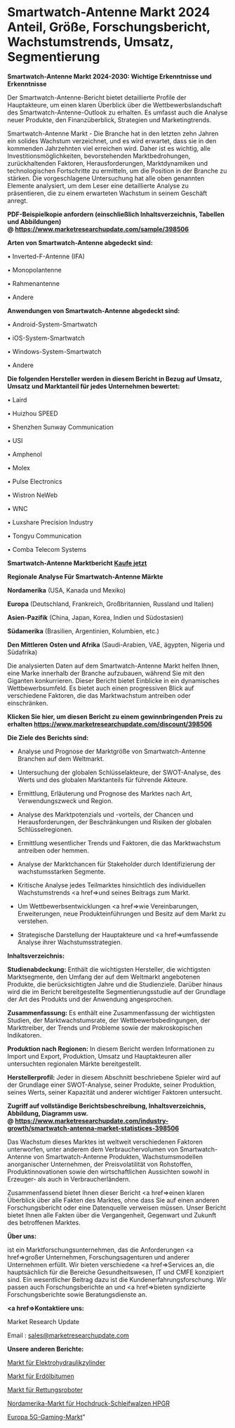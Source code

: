 # Smartwatch-Antenne Markt 2024 Anteil, Größe, Forschungsbericht, Wachstumstrends, Umsatz, Segmentierung

<strong>Smartwatch-Antenne Markt 2024-2030: Wichtige Erkenntnisse und Erkenntnisse</strong>

Der Smartwatch-Antenne-Bericht bietet detaillierte Profile der Hauptakteure, um einen klaren Überblick über die Wettbewerbslandschaft des Smartwatch-Antenne-Outlook zu erhalten. Es umfasst auch die Analyse neuer Produkte, den Finanzüberblick, Strategien und Marketingtrends.

Smartwatch-Antenne Markt - Die Branche hat in den letzten zehn Jahren ein solides Wachstum verzeichnet, und es wird erwartet, dass sie in den kommenden Jahrzehnten viel erreichen wird. Daher ist es wichtig, alle Investitionsmöglichkeiten, bevorstehenden Marktbedrohungen, zurückhaltenden Faktoren, Herausforderungen, Marktdynamiken und technologischen Fortschritte zu ermitteln, um die Position in der Branche zu stärken. Die vorgeschlagene Untersuchung hat alle oben genannten Elemente analysiert, um dem Leser eine detaillierte Analyse zu präsentieren, die zu einem erwarteten Wachstum in seinem Geschäft anregt.

<strong><b>PDF-Beispielkopie anfordern (einschließlich Inhaltsverzeichnis, Tabellen und Abbildungen) @ </b></strong><strong><a href=https://www.marketresearchupdate.com/sample/398506><strong>https://www.marketresearchupdate.com/sample/398506</u></a></strong></strong>

<strong>Arten von Smartwatch-Antenne abgedeckt sind:</strong>

• Inverted-F-Antenne (IFA)

• Monopolantenne

• Rahmenantenne

• Andere

<strong>Anwendungen von Smartwatch-Antenne abgedeckt sind:</strong>

• Android-System-Smartwatch

• iOS-System-Smartwatch

• Windows-System-Smartwatch

• Andere

<strong>Die folgenden Hersteller werden in diesem Bericht in Bezug auf Umsatz, Umsatz und Marktanteil für jedes Unternehmen bewertet:</strong>

• Laird

• Huizhou SPEED

• Shenzhen Sunway Communication

• USI

• Amphenol

• Molex

• Pulse Electronics

• Wistron NeWeb

• WNC

• Luxshare Precision Industry

• Tongyu Communication

• Comba Telecom Systems

<strong>Smartwatch-Antenne Marktbericht <a href=https://www.marketresearchupdate.com/buynow/398506>Kaufe jetzt</a></strong>

<strong>Regionale Analyse Für Smartwatch-Antenne Märkte</strong>

<strong>Nordamerika</strong> (USA, Kanada und Mexiko)

<strong>Europa</strong> (Deutschland, Frankreich, Großbritannien, Russland und Italien)

<strong>Asien-Pazifik</strong> (China, Japan, Korea, Indien und Südostasien)

<strong>Südamerika</strong> (Brasilien, Argentinien, Kolumbien, etc.)

<strong>Den Mittleren</strong> <strong>Osten und Afrika</strong> (Saudi-Arabien, VAE, ägypten, Nigeria und Südafrika)

Die analysierten Daten auf dem Smartwatch-Antenne Markt helfen Ihnen, eine Marke innerhalb der Branche aufzubauen, während Sie mit den Giganten konkurrieren. Dieser Bericht bietet Einblicke in ein dynamisches Wettbewerbsumfeld. Es bietet auch einen progressiven Blick auf verschiedene Faktoren, die das Marktwachstum antreiben oder einschränken.

<strong>Klicken Sie hier, um diesen Bericht zu einem gewinnbringenden Preis zu erhalten
</strong><strong><a href=https://www.marketresearchupdate.com/discount/398506>https://www.marketresearchupdate.com/discount/398506</b></u></strong></a>

<strong>Die Ziele des Berichts sind:</strong>

- Analyse und Prognose der Marktgröße von Smartwatch-Antenne Branchen auf dem Weltmarkt.

- Untersuchung der globalen Schlüsselakteure, der SWOT-Analyse, des Werts und des globalen Marktanteils für führende Akteure.

- Ermittlung, Erläuterung und Prognose des Marktes nach Art, Verwendungszweck und Region.

- Analyse des Marktpotenzials und -vorteils, der Chancen und Herausforderungen, der Beschränkungen und Risiken der globalen Schlüsselregionen.

- Ermittlung wesentlicher Trends und Faktoren, die das Marktwachstum antreiben oder hemmen.

- Analyse der Marktchancen für Stakeholder durch Identifizierung der wachstumsstarken Segmente.

- Kritische Analyse jedes Teilmarktes hinsichtlich des individuellen Wachstumstrends <a href=>und</a> seines Beitrags zum Markt.

- Um Wettbewerbsentwicklungen <a href=>wie</a> Vereinbarungen, Erweiterungen, neue Produkteinführungen und Besitz auf dem Markt zu verstehen.

- Strategische Darstellung der Hauptakteure und <a href=>umfas</a>sende Analyse ihrer Wachstumsstrategien.

<strong>Inhaltsverzeichnis:</strong>

<strong>Studienabdeckung:</strong> Enthält die wichtigsten Hersteller, die wichtigsten Marktsegmente, den Umfang der auf dem Weltmarkt angebotenen Produkte, die berücksichtigten Jahre und die Studienziele. Darüber hinaus wird die im Bericht bereitgestellte Segmentierungsstudie auf der Grundlage der Art des Produkts und der Anwendung angesprochen.

<strong>Zusammenfassung:</strong> Es enthält eine Zusammenfassung der wichtigsten Studien, der Marktwachstumsrate, der Wettbewerbsbedingungen, der Markttreiber, der Trends und Probleme sowie der makroskopischen Indikatoren.

<strong>Produktion nach Regionen:</strong> In diesem Bericht werden Informationen zu Import und Export, Produktion, Umsatz und Hauptakteuren aller untersuchten regionalen Märkte bereitgestellt.

<strong>Herstellerprofil:</strong> Jeder in diesem Abschnitt beschriebene Spieler wird auf der Grundlage einer SWOT-Analyse, seiner Produkte, seiner Produktion, seines Werts, seiner Kapazität und anderer wichtiger Faktoren untersucht.

<strong><b>Zugriff auf vollständige Berichtsbeschreibung, Inhaltsverzeichnis, Abbildung, Diagramm usw. @ </b></strong><strong><a href=https://www.marketresearchupdate.com/industry-growth/smartwatch-antenna-market-statistices-398506>https://www.marketresearchupdate.com/industry-growth/smartwatch-antenna-market-statistices-398506</a></strong>

Das Wachstum dieses Marktes ist weltweit verschiedenen Faktoren unterworfen, unter anderem dem Verbrauchervolumen von Smartwatch-Antenne von Smartwatch-Antenne Produkten, Wachstumsmodellen anorganischer Unternehmen, der Preisvolatilität von Rohstoffen, Produktinnovationen sowie den wirtschaftlichen Aussichten sowohl in Erzeuger- als auch in Verbraucherländern.

Zusammenfassend bietet Ihnen dieser Bericht <a href=>einen</a> klaren Überblick über alle Fakten des Marktes, ohne dass Sie auf einen anderen Forschungsbericht oder eine Datenquelle verweisen müssen. Unser Bericht bietet Ihnen alle Fakten über die Vergangenheit, Gegenwart und Zukunft des betroffenen Marktes.

<strong>Über uns:</strong>

 ist ein Marktforschungsunternehmen, das die Anforderungen <a href=>großer</a> Unternehmen, Forschungsagenturen und anderer Unternehmen erfüllt. Wir bieten verschiedene <a href=>Services</a> an, die hauptsächlich für die Bereiche Gesundheitswesen, IT und CMFE konzipiert sind. Ein wesentlicher Beitrag dazu ist die Kundenerfahrungsforschung. Wir passen auch Forschungsberichte an und <a href=>bieten</a> syndizierte Forschungsberichte sowie Beratungsdienste an.

<strong><a href=>Kontaktiere uns:</a></strong>

Market Research Update

Email : sales@marketresearchupdate.com

<strong>Unsere anderen Berichte:</strong>

<a href=https://www.linkedin.com/pulse/electro-hydraulic-cylinders-market-size-growth>Markt für Elektrohydraulikzylinder</a>

<a href=https://www.linkedin.com/pulse/petroleum-bitumen-market-analysis-segment-region>Markt für Erdölbitumen</a>

<a href=https://www.linkedin.com/pulse/rescue-robot-market-size-emerging-trends-consumption>Markt für Rettungsroboter</a>

<a href=https://www.linkedin.com/pulse/north-america-high-pressure-grinding-roller-hpgr-market>Nordamerika-Markt für Hochdruck-Schleifwalzen HPGR</a>

<a href=https://www.linkedin.com/pulse/europe-5g-gaming-market-2023-pointing-capture-largest>Europa 5G-Gaming-Markt</a>"
